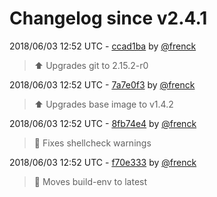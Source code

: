 # Changelog since v2.4.1

2018/06/03 12:52 UTC - [ccad1ba](https://github.com/hassio-addons/addon-ssh/commit/ccad1ba210eddd2952e4eaefa7f1161754217cbd) by [@frenck](https://github.com/frenck)
> :arrow_up: Upgrades git to 2.15.2-r0 

2018/06/03 12:52 UTC - [7a7e0f3](https://github.com/hassio-addons/addon-ssh/commit/7a7e0f3b7243950550608f5a5b99af04bbbe428a) by [@frenck](https://github.com/frenck)
> :arrow_up: Upgrades base image to v1.4.2 

2018/06/03 12:52 UTC - [8fb74e4](https://github.com/hassio-addons/addon-ssh/commit/8fb74e4f0fd3ace9601984682c65480c56684996) by [@frenck](https://github.com/frenck)
> :shirt: Fixes shellcheck warnings 

2018/06/03 12:52 UTC - [f70e333](https://github.com/hassio-addons/addon-ssh/commit/f70e3330e0f6879cdc657fcfda9fb9d1f288b276) by [@frenck](https://github.com/frenck)
> :rocket: Moves build-env to latest 


